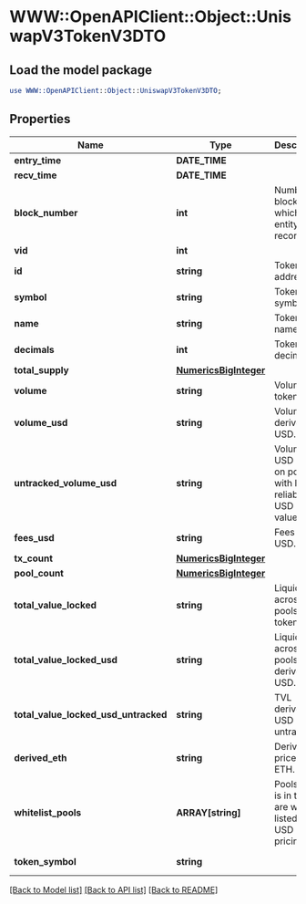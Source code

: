 # WWW::OpenAPIClient::Object::UniswapV3TokenV3DTO

## Load the model package
```perl
use WWW::OpenAPIClient::Object::UniswapV3TokenV3DTO;
```

## Properties
Name | Type | Description | Notes
------------ | ------------- | ------------- | -------------
**entry_time** | **DATE_TIME** |  | [optional] 
**recv_time** | **DATE_TIME** |  | [optional] 
**block_number** | **int** | Number of block in which entity was recorded. | [optional] 
**vid** | **int** |  | [optional] 
**id** | **string** | Token address. | [optional] 
**symbol** | **string** | Token symbol. | [optional] 
**name** | **string** | Token name. | [optional] 
**decimals** | **int** | Token decimals. | [optional] 
**total_supply** | [**NumericsBigInteger**](NumericsBigInteger.md) |  | [optional] 
**volume** | **string** | Volume in token units. | [optional] 
**volume_usd** | **string** | Volume in derived USD. | [optional] 
**untracked_volume_usd** | **string** | Volume in USD even on pools with less reliable USD values. | [optional] 
**fees_usd** | **string** | Fees in USD. | [optional] 
**tx_count** | [**NumericsBigInteger**](NumericsBigInteger.md) |  | [optional] 
**pool_count** | [**NumericsBigInteger**](NumericsBigInteger.md) |  | [optional] 
**total_value_locked** | **string** | Liquidity across all pools in token units. | [optional] 
**total_value_locked_usd** | **string** | Liquidity across all pools in derived USD. | [optional] 
**total_value_locked_usd_untracked** | **string** | TVL derived in USD untracked. | [optional] 
**derived_eth** | **string** | Derived price in ETH. | [optional] 
**whitelist_pools** | **ARRAY[string]** | Pools token is in that are white listed for USD pricing. | [optional] 
**token_symbol** | **string** |  | [optional] [readonly] 

[[Back to Model list]](../README.md#documentation-for-models) [[Back to API list]](../README.md#documentation-for-api-endpoints) [[Back to README]](../README.md)


